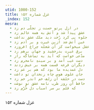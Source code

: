 ```yaml
---
utid: 1000-152
title: غزل شماره ۱۵۲
_index: 152
mesra:
  - در ازل پرتو حسنت ز تجلّی دم زد
  - عشق پیدا شد و آتش به همه عالم زد
  - جلوه یی کرد رُخت دید ملک عشق نداشت
  - عین آتش شد ازین غیرت و بر آدم زد
  - عقل میخواست کز آن شعله چراغ افروزد
  - برق غیرت بدرخشید و جهان برهم زد
  - مدّعی خواست که آید به تماشاگه راز
  - دست غیب آمد و بر سینهِ نامحرم زد
  - دیگران قرعه قسمت همه بر عیش زدند
  - دل غمدیده ما بود که هم بر غم زد
  - جان علوی هوس چاه زنخدان تو داشت
  - دست در حلقه آن زلف خم اندر خم زد
  - حافظ آن روز طرب نامه عشق تو نوشت
  - که قلم بر سر اسباب دل خُرّم زد
---
```

غزل شماره ۱۵۲
